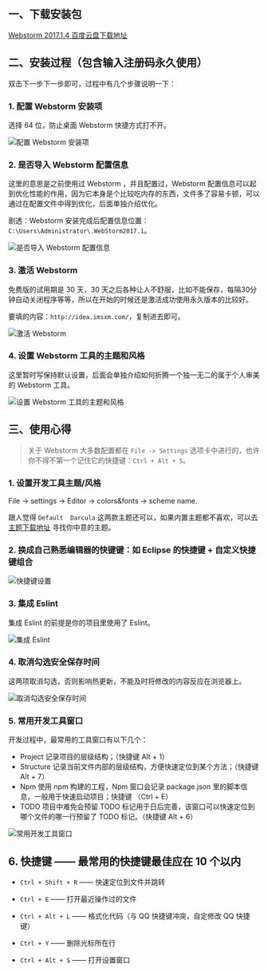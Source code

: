 
## 一、下载安装包

[Webstorm 2017.1.4 百度云盘下载地址](http://pan.baidu.com/s/1kVqoPJh)

## 二、安装过程（包含输入注册码永久使用）

双击下一步下一步即可，过程中有几个步骤说明一下：

### 1. 配置 Webstorm 安装项

选择 64 位，防止桌面 Webstorm 快捷方式打不开。

![配置 Webstorm 安装项](/assets/install1.png)

### 2. 是否导入 Webstorm 配置信息

这里的意思是之前使用过 Webstorm ，并且配置过，Webstorm 配置信息可以起到优化性能的作用，因为它本身是个比较吃内存的东西，文件多了容易卡顿，可以通过在配置文件中得到优化，后面单独介绍优化。

剧透：Webstorm 安装完成后配置信息位置：`C:\Users\Administrator\.WebStorm2017.1`。

![是否导入 Webstorm 配置信息](/assets/install2.png)

### 3. 激活 Webstorm

免费版的试用期是 30 天，30 天之后各种让人不舒服，比如不能保存，每隔30分钟自动关闭程序等等，所以在开始的时候还是激活成功使用永久版本的比较好。

要填的内容：`http://idea.imsxm.com/`，复制进去即可。

![激活 Webstorm](/assets/install3.png)

### 4. 设置 Webstorm 工具的主题和风格

这里暂时写保持默认设置，后面会单独介绍如何折腾一个独一无二的属于个人审美的 Webstorm 工具。

![设置 Webstorm 工具的主题和风格](/assets/install4.png)

## 三、使用心得

> 关于 Webstorm 大多数配置都在 `File -> Settings` 选项卡中进行的，也许你不得不第一个记住它的快捷键：`Ctrl + Alt + S`。

### 1. 设置开发工具主题/风格

File -> settings -> Editor -> colors&fonts -> scheme name. 

跟人觉得 `Default  Darcula` 这两款主题还可以，如果内置主题都不喜欢，可以去 [主题下载地址](http://phpstorm-themes.com/) 寻找你中意的主题。

### 2. 换成自己熟悉编辑器的快键键：如 Eclipse 的快捷键 + 自定义快捷键组合

![快捷键设置](/assets/keymap.png)

### 3. 集成 Eslint

集成 Eslint 的前提是你的项目里使用了 Eslint。

![集成 Eslint](/assets/jichengeslint.png)

### 4. 取消勾选安全保存时间

这两项取消勾选，否则影响热更新，不能及时将修改的内容反应在浏览器上。

![取消勾选安全保存时间](/assets/regengxin.png)

### 5. 常用开发工具窗口

开发过程中，最常用的工具窗口有以下几个：

- Project 记录项目的层级结构；（快捷键 Alt + 1）
- Structure  记录当前文件内部的层级结构，方便快速定位到某个方法；（快捷键 Alt + 7）
- Npm 使用 npm 构建的工程，Npm 窗口会记录 package.json 里的脚本信息，一般用于快速启动项目；快捷键 （Ctrl + E）
- TODO 项目中难免会预留 TODO 标记用于日后完善，该窗口可以快速定位到哪个文件的哪一行预留了 TODO 标记。（快捷键 Alt + 6）

![常用开发工具窗口](/assets/gongjuchuangkou.png)

## 6. 快捷键 —— 最常用的快捷键最佳应在 10 个以内


- `Ctrl + Shift + R` —— 快速定位到文件并跳转

- `Ctrl + E` —— 打开最近操作过的文件

- `Ctrl + Alt + L` —— 格式化代码（与 QQ 快捷键冲突，自定修改 QQ 快捷键）

- `Ctrl + Y` —— 删除光标所在行

- `Ctrl + Alt + S` —— 打开设置窗口
